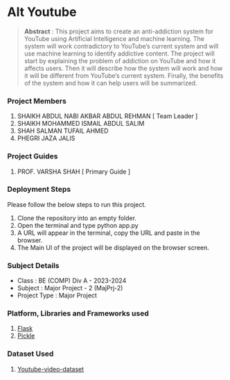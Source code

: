 # Alt Youtube

> **Abstract** : This project aims to create an anti-addiction system for YouTube using Artificial Intelligence and machine learning. The system will work contradictory to YouTube’s current system and will use machine learning to identify addictive content. The project will start by explaining the problem of addiction on YouTube and how it affects users. Then it will describe how the system will work and how it will be different from YouTube’s current system. Finally, the benefits of the system and how it can help users will be summarized.

### Project Members
1. SHAIKH ABDUL NABI AKBAR ABDUL REHMAN  [ Team Leader ] 
2. SHAIKH MOHAMMED ISMAIL ABDUL SALIM 
3. SHAH SALMAN TUFAIL AHMED 
4. PHEGRI JAZA JALIS 

### Project Guides
1. PROF. VARSHA SHAH  [ Primary Guide ] 

### Deployment Steps
Please follow the below steps to run this project.
1. Clone the repository into an empty folder.
2. Open the terminal and type python app.py
3. A URL will appear in the terminal, copy the URL and paste in the browser.
3. The Main UI of the project will be displayed on the browser screen.

### Subject Details
- Class : BE (COMP) Div A - 2023-2024
- Subject : Major Project - 2 (MajPrj-2)
- Project Type : Major Project

### Platform, Libraries and Frameworks used
1. [Flask](https://pypi.org/project/Flask/)
2. [Pickle](https://docs.python.org/3/library/pickle.html)

### Dataset Used
1. [Youtube-video-dataset](https://www.kaggle.com/datasets/rahulanand0070/youtubevideodataset)


